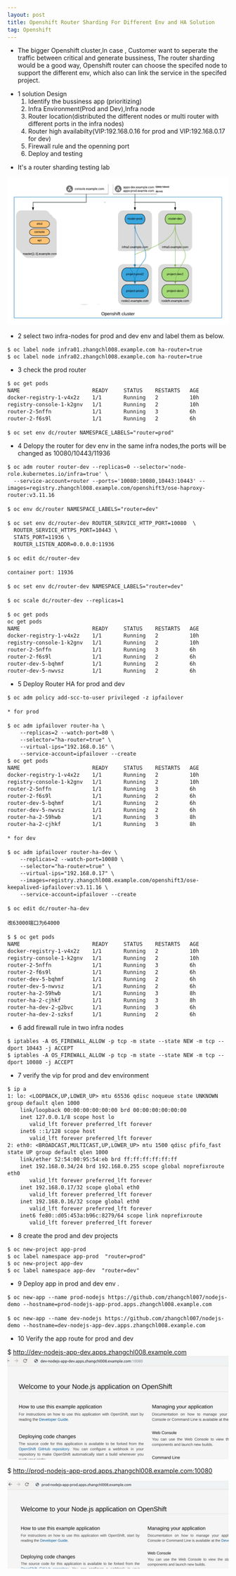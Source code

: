 ```yaml
---
layout: post
title: Openshift Router Sharding For Different Env and HA Solution
tag: Openshift
---
```



*  The bigger Openshift cluster,In case , Customer want to seperate the traffic between critical and generate bussiness, The   router sharding would be a good way, Openshift router can choose the specifed node to support the different env, which      also can link the service in the specifed project.
 

+ 1  solution Design 
    1. Identify the bussiness app (prioritizing)
    2. Infra Environment(Prod and Dev),Infra node 
    4. Router location(distributed the different nodes or multi router with different ports in the infra nodes)
    5. Router high availabilty(VIP:192.168.0.16 for prod and VIP:192.168.0.17 for dev)  
    6. Firewall rule and the openning port
    7. Deploy and testing 
  
*  It's a router sharding testing lab

  ![router-lab](https://raw.githubusercontent.com/zhangchl007/zhangchl007.github.io/master/_image/sharding.png)
 
+ 2 select two infra-nodes for prod and dev env and label them as below.

```
$ oc label node infra01.zhangchl008.example.com ha-router=true
$ oc label node infra02.zhangchl008.example.com ha-router=true

```
+ 3 check the prod router 

```
$ oc get pods
NAME                       READY     STATUS    RESTARTS   AGE
docker-registry-1-v4x2z    1/1       Running   2          10h
registry-console-1-k2gnv   1/1       Running   2          10h
router-2-5nffn             1/1       Running   3          6h
router-2-f6s9l             1/1       Running   2          6h

$ oc set env dc/router NAMESPACE_LABELS="router=prod"

```
+ 4 Delopy the router for dev env in the same infra nodes,the ports will be changed as 10080/10443/11936

```
$ oc adm router router-dev --replicas=0 --selector='node-role.kubernetes.io/infra=true' \
  --service-account=router --ports='10080:10080,10443:10443' --images=registry.zhangchl008.example.com/openshift3/ose-haproxy-router:v3.11.16

$ oc env dc/router NAMESPACE_LABELS="router=dev"

$ oc set env dc/router-dev ROUTER_SERVICE_HTTP_PORT=10080  \
  ROUTER_SERVICE_HTTPS_PORT=10443 \
  STATS_PORT=11936 \
  ROUTER_LISTEN_ADDR=0.0.0.0:11936

$ oc edit dc/router-dev

container port: 11936

$ oc set env dc/router-dev NAMESPACE_LABELS="router=dev"

$ oc scale dc/router-dev --replicas=1

$ oc get pods 
oc get pods
NAME                       READY     STATUS    RESTARTS   AGE
docker-registry-1-v4x2z    1/1       Running   2          10h
registry-console-1-k2gnv   1/1       Running   2          10h
router-2-5nffn             1/1       Running   3          6h
router-2-f6s9l             1/1       Running   2          6h
router-dev-5-bqhmf         1/1       Running   2          6h
router-dev-5-nwvsz         1/1       Running   2          6h

```
+ 5  Deploy Router HA for prod and dev 

```
$ oc adm policy add-scc-to-user privileged -z ipfailover

* for prod

$ oc adm ipfailover router-ha \
    --replicas=2 --watch-port=80 \
    --selector="ha-router=true" \
    --virtual-ips="192.168.0.16" \
    --service-account=ipfailover --create
$ oc get pods
NAME                       READY     STATUS    RESTARTS   AGE
docker-registry-1-v4x2z    1/1       Running   2          10h
registry-console-1-k2gnv   1/1       Running   2          10h
router-2-5nffn             1/1       Running   3          6h
router-2-f6s9l             1/1       Running   2          6h
router-dev-5-bqhmf         1/1       Running   2          6h
router-dev-5-nwvsz         1/1       Running   2          6h
router-ha-2-59hwb          1/1       Running   3          8h
router-ha-2-cjhkf          1/1       Running   3          8h

* for dev 

$ oc adm ipfailover router-ha-dev \
    --replicas=2 --watch-port=10080 \
    --selector="ha-router=true" \
    --virtual-ips="192.168.0.17" \
	--images=registry.zhangchl008.example.com/openshift3/ose-keepalived-ipfailover:v3.11.16 \
    --service-account=ipfailover --create

$ oc edit dc/router-ha-dev

改63000端口为64000

$ $ oc get pods
NAME                       READY     STATUS    RESTARTS   AGE
docker-registry-1-v4x2z    1/1       Running   2          10h
registry-console-1-k2gnv   1/1       Running   2          10h
router-2-5nffn             1/1       Running   3          6h
router-2-f6s9l             1/1       Running   2          6h
router-dev-5-bqhmf         1/1       Running   2          6h
router-dev-5-nwvsz         1/1       Running   2          6h
router-ha-2-59hwb          1/1       Running   3          8h
router-ha-2-cjhkf          1/1       Running   3          8h
router-ha-dev-2-g2bvc      1/1       Running   3          6h
router-ha-dev-2-szksf      1/1       Running   2          6h

```

+ 6  add firewall rule in two infra nodes 

```
$ iptables -A OS_FIREWALL_ALLOW -p tcp -m state --state NEW -m tcp --dport 10443 -j ACCEPT
$ iptables -A OS_FIREWALL_ALLOW -p tcp -m state --state NEW -m tcp --dport 10080 -j ACCEPT

```
+ 7 verify the vip for prod and dev environment

```
$ ip a
1: lo: <LOOPBACK,UP,LOWER_UP> mtu 65536 qdisc noqueue state UNKNOWN group default qlen 1000
    link/loopback 00:00:00:00:00:00 brd 00:00:00:00:00:00
    inet 127.0.0.1/8 scope host lo
       valid_lft forever preferred_lft forever
    inet6 ::1/128 scope host 
       valid_lft forever preferred_lft forever
2: eth0: <BROADCAST,MULTICAST,UP,LOWER_UP> mtu 1500 qdisc pfifo_fast state UP group default qlen 1000
    link/ether 52:54:00:95:54:eb brd ff:ff:ff:ff:ff:ff
    inet 192.168.0.34/24 brd 192.168.0.255 scope global noprefixroute eth0
       valid_lft forever preferred_lft forever
    inet 192.168.0.17/32 scope global eth0
       valid_lft forever preferred_lft forever
    inet 192.168.0.16/32 scope global eth0
       valid_lft forever preferred_lft forever
    inet6 fe80::d05:453a:b96c:8279/64 scope link noprefixroute 
       valid_lft forever preferred_lft forever
```

+ 8 create the prod and dev projects 

```
$ oc new-project app-prod
$ oc label namespace app-prod  "router=prod"
$ oc new-project app-dev
$ oc label namespace app-dev  "router=dev"

```
+ 9 Deploy app in prod and dev env .

```
$ oc new-app --name prod-nodejs https://github.com/zhangchl007/nodejs-demo --hostname=prod-nodejs-app-prod.apps.zhangchl008.example.com

$ oc new-app --name dev-nodejs https://github.com/zhangchl007/nodejs-demo --hostname=dev-nodejs-app-dev.apps.zhangchl008.example.com

```
+ 10 Verify the app route for prod and dev 

$ http://dev-nodejs-app-dev.apps.zhangchl008.example.com
  ![router-dev](https://raw.githubusercontent.com/zhangchl007/zhangchl007.github.io/master/_image/router-dev.png)

$ http://prod-nodejs-app-prod.apps.zhangchl008.example.com:10080 
  
  ![router-prod](https://raw.githubusercontent.com/zhangchl007/zhangchl007.github.io/master/_image/router-prod.png)

